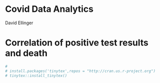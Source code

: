 Covid Data Analytics
================
David Ellinger

# Correlation of positive test results and death

``` r
#
# install.packages('tinytex',repos = "http://cran.us.r-project.org")
# tinytex::install_tinytex()
```
